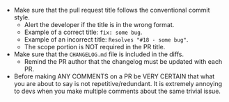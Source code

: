 - Make sure that the pull request title follows the conventional commit style.
	- Alert the developer if the title is in the wrong format.
	- Example of a correct title: `fix: some bug`.
	- Example of an incorrect title: `Resolves "#18 - some bug"`.
	- The scope portion is NOT required in the PR title.
- Make sure that the `CHANGELOG.md` file is included in the diffs.
	- Remind the PR author that the changelog must be updated with each PR.
- Before making ANY COMMENTS on a PR be VERY CERTAIN that what you are about to say is not repetitive/redundant. It is extremely annoying to devs when you make multiple comments about the same trivial issue.
